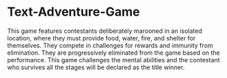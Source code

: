 # Text-Adventure-Game
This game features contestants deliberately marooned in an isolated 
location, where they must provide food, water, fire, and shelter for themselves. 
They compete in challenges for rewards and immunity from elimination. 
They are progressively eliminated from the game based on the performance.
This game challenges the mental abilities and the contestant who survives all the 
stages will be declared as the title winner.
